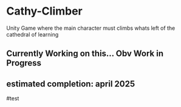 # Cathy-Climber
Unity Game where the main character must climbs whats left of the cathedral of learning


## Currently Working on this... Obv Work in Progress

## estimated completion: april 2025

#test
